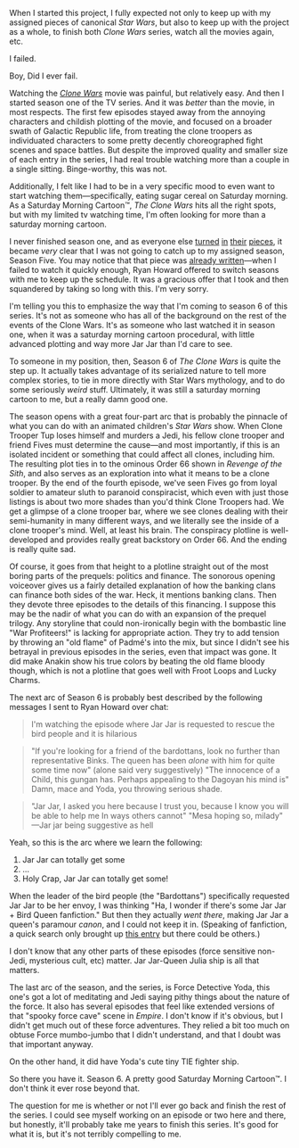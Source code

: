 When I started this project, I fully expected not only to keep up with my assigned pieces of canonical <cite>Star Wars</cite>, but also to keep up with the project as a whole, to finish both <cite>Clone Wars</cite> series, watch all the movies again, etc. 

I failed. 

Boy, Did I ever fail.

Watching the <cite>[Clone Wars](http://starwarstcs.com/post/star-wars-the-clone-wars)</cite> movie was painful, but relatively easy. And then I started season one of the TV series. And it was *better* than the movie, in most respects. The first few episodes stayed away from the annoying characters and childish plotting of the movie, and focused on a broader swath of Galactic Republic life, from treating the clone troopers as individuated characters to some pretty decently choreographed fight scenes and space battles. But despite the improved quality and smaller size of each entry in the series, I had real trouble watching more than a couple in a single sitting. Binge-worthy, this was not.

Additionally, I felt like I had to be in a very specific mood to even want to start watching them—specifically, eating sugar cereal on Saturday morning. As a Saturday Morning Cartoon™, <cite>The Clone Wars</cite> hits all the right spots, but with my limited tv watching time, I'm often looking for more than a saturday morning cartoon.

I never finished season one, and as everyone else [turned](http://starwarstcs.com/post/clone-wars-season-one) [in](http://starwarstcs.com/post/clone-wars-season-two) [their](http://starwarstcs.com/post/clone-wars-season-three) [pieces](http://starwarstcs.com/post/clone-wars-season-four), it became *very* clear that I was not going to catch up to my assigned season, Season Five. You may notice that that piece was [already written](http://starwarstcs.com/post/clone-wars-season-five)—when I failed to watch it quickly enough, Ryan Howard offered to switch seasons with me to keep up the schedule. It was a gracious offer that I took and then squandered by taking so long with this. I'm very sorry.

I'm telling you this to emphasize the way that I'm coming to season 6 of this series. It's not as someone who has all of the background on the rest of the events of the Clone Wars. It's as someone who last watched it in season one, when it was a saturday morning cartoon procedural, with little advanced plotting and way more Jar Jar than I'd care to see. 

To someone in my position, then, Season 6 of <cite>The Clone Wars</cite> is quite the step up. It actually takes advantage of its serialized nature to tell more complex stories, to tie in more directly with Star Wars mythology, and to do some seriously *weird* stuff. Ultimately, it was still a saturday morning cartoon to me, but a really damn good one.

The season opens with a great four-part arc that is probably the pinnacle of what you can do with an animated children's <cite>Star Wars</cite> show. When Clone Trooper Tup loses himself and murders a Jedi, his fellow clone trooper and friend Fives must determine the cause—and most importantly, if this is an isolated incident or something that could affect all clones, including him. The resulting plot ties in to the ominous Order 66 shown in <cite>Revenge of the Sith</cite>, and also serves as an exploration into what it means to be a clone trooper. By the end of the fourth episode, we've seen Fives go from loyal soldier to amateur sluth to paranoid conspiracist, which even with just those listings is about two more shades than you'd think Clone Troopers had. We get a glimpse of a clone trooper bar, where we see clones dealing with their semi-humanity in many different ways, and we literally see the inside of a clone trooper's mind. Well, at least his brain. The conspiracy plotline is well-developed and provides really great backstory on Order 66. And the ending is really quite sad. 

Of course, it goes from that height to a plotline straight out of the most boring parts of the prequels: politics and finance. The sonorous opening voiceover gives us a fairly detailed explanation of how the banking clans can finance both sides of the war. Heck, it mentions banking clans. Then they devote three episodes to the details of this financing. I suppose this may be the nadir of what you can do with an expansion of the prequel trilogy. Any storyline that could non-ironically begin with the bombastic line "War Profiteers!" is lacking for appropriate action. They try to add tension by throwing an "old flame" of Padmé's into the mix, but since I didn't see his betrayal in previous episodes in the series, even that impact was gone. It did make Anakin show his true colors by beating the old flame bloody though, which is not a plotline that goes well with Froot Loops and Lucky Charms. 

The next arc of Season 6 is probably best described by the following messages I sent to Ryan Howard over chat:

> I'm watching the episode where Jar Jar is requested to rescue the bird people
and it is hilarious

> "If you're looking for a friend of the bardottans, look  no further than representative Binks. The queen has been *alone* with him for quite some time now" (alone said very suggestively)
"The innocence of a Child, this gungan has. Perhaps appealing to the Dagoyan his mind is"
> Damn, mace and Yoda, you throwing serious shade.

> "Jar Jar, I asked you here because I trust you, because I know you will be able to help me In ways others cannot"
> "Mesa hoping so, milady" —Jar jar being suggestive as hell

Yeah, so this is the arc where we learn the following:

1. Jar Jar can totally get some
2. ...
3. Holy Crap, Jar Jar can totally get some!

When the leader of the bird people (the "Bardottans") specifically requested Jar Jar to be her envoy, I was thinking "Ha, I wonder if there's some Jar Jar + Bird Queen fanfiction." But then they actually *went there*, making Jar Jar a queen's paramour *canon*, and I could not keep it in. (Speaking of fanfiction, a quick search only brought up [this entry](https://www.fanfiction.net/s/11051614/1/JarJarJulia-Phantoms-of-Carnage) but there could be others.)

I don't know that any other parts of these episodes (force sensitive non-Jedi, mysterious cult, etc) matter. Jar Jar-Queen Julia ship is all that matters.

The last arc of the season, and the series, is Force Detective Yoda, this one's got a lot of meditating and Jedi saying pithy things about the nature of the force. It also has several episodes that feel like extended versions of that "spooky force cave" scene in <cite>Empire</cite>. I don't know if it's obvious, but I didn't get much out of these force adventures. They relied a bit too much on obtuse Force mumbo-jumbo that I didn't understand, and that I doubt was that important anyway.

On the other hand, it did have Yoda's cute tiny TIE fighter ship. 

So there you have it. Season 6. A pretty good Saturday Morning Cartoon™. I don't think it ever rose beyond that.

The question for me is whether or not I'll ever go back and finish the rest of the series. I could see myself working on an episode or two here and there, but honestly, it'll probably take me years to finish this series. It's good for what it is, but it's not terribly compelling to me.